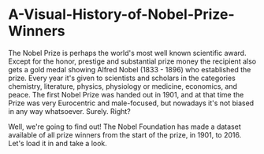 # A-Visual-History-of-Nobel-Prize-Winners
The Nobel Prize is perhaps the world's most well known scientific award. Except for the honor,
prestige and substantial prize money the recipient also gets a gold medal showing Alfred Nobel (1833 - 1896) who established the prize. 
Every year it's given to scientists and scholars in the categories chemistry, literature, physics, physiology or medicine, economics, and peace.
The first Nobel Prize was handed out in 1901, and at that time the Prize was very Eurocentric and male-focused, but nowadays it's not biased in any way whatsoever.
Surely. Right?

Well, we're going to find out! The Nobel Foundation has made a dataset available of all prize winners from the start of the prize, in 1901, to 2016. 
Let's load it in and take a look.
